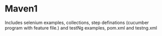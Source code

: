 # Maven1
Includes selenium examples, collections, step definations (cucumber program with feature file.) and testNg examples, pom.xml and testng.xml

